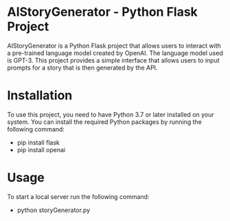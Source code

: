 # AIStoryGenerator - Python Flask Project

AIStoryGenerator is a Python Flask project that allows users to interact with a pre-trained 
language model created by OpenAI. The language model used is GPT-3. This project provides a simple
interface that allows users to input prompts for a story that is then generated by the API.

# Installation
To use this project, you need to have Python 3.7 or later installed on your system. 
You can install the required Python packages by running the following command:
- pip install flask
- pip install openai

# Usage
To start a local server run the following command:
- python storyGenerator.py
